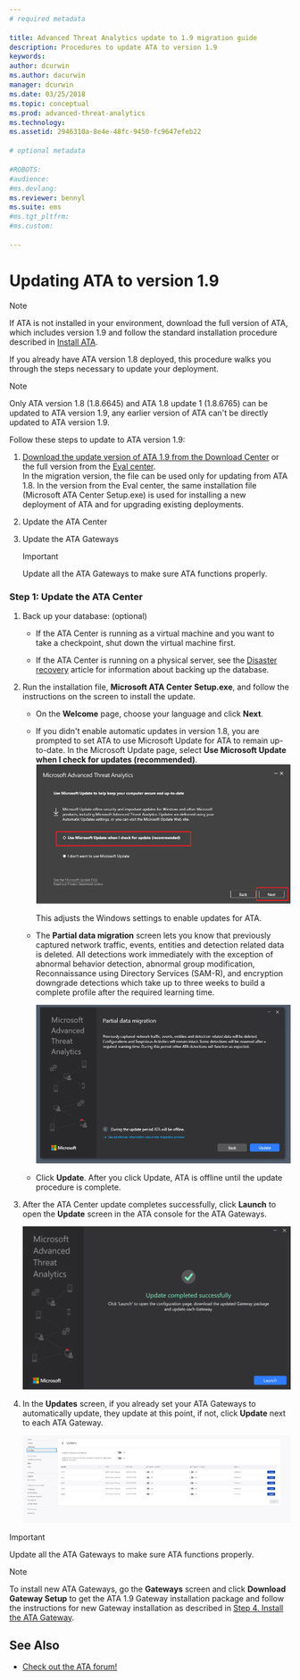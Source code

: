 ```yaml
---
# required metadata

title: Advanced Threat Analytics update to 1.9 migration guide
description: Procedures to update ATA to version 1.9
keywords:
author: dcurwin
ms.author: dacurwin
manager: dcurwin
ms.date: 03/25/2018
ms.topic: conceptual
ms.prod: advanced-threat-analytics
ms.technology:
ms.assetid: 2946310a-8e4e-48fc-9450-fc9647efeb22

# optional metadata

#ROBOTS:
#audience:
#ms.devlang:
ms.reviewer: bennyl
ms.suite: ems
#ms.tgt_pltfrm:
#ms.custom:

---
```


# Updating ATA to version 1.9

> [!NOTE] 
> If ATA is not installed in your environment, download the full version of ATA, which includes version 1.9 and follow the standard installation procedure described in [Install ATA](install-ata-step1.md).

If you already have ATA version 1.8 deployed, this procedure walks you through the steps necessary to update your deployment.

> [!NOTE] 
>  Only ATA version 1.8 (1.8.6645) and ATA 1.8 update 1 (1.8.6765) can be updated to ATA version 1.9, any earlier version of ATA can't be directly updated to ATA version 1.9.

Follow these steps to update to ATA version 1.9:

1.  [Download the update version of ATA 1.9 from the Download Center](https://www.microsoft.com/download/details.aspx?id=56725)  or the full version from the [Eval center](https://www.microsoft.com/evalcenter/evaluate-microsoft-advanced-threat-analytics).<br>
In the migration version, the file can be used only for updating from ATA 1.8. In the version from the Eval center, the same installation file (Microsoft ATA Center Setup.exe) is used for installing a new deployment of ATA and for upgrading existing deployments.

1. Update the ATA Center

1. Update the ATA Gateways

    > [!IMPORTANT]
    > Update all the ATA Gateways to make sure ATA functions properly.

### Step 1: Update the ATA Center

1. Back up your database: (optional)

   - If the ATA Center is running as a virtual machine and you want to take a checkpoint, shut down the virtual machine first.

   - If the ATA Center is running on a physical server, see the [Disaster recovery](disaster-recovery.md) article for information about backing up the database.

1. Run the installation file, **Microsoft ATA Center Setup.exe**, and follow the instructions on the screen to install the update.

   - On the **Welcome** page, choose your language and click **Next**.

   - If you didn't enable automatic updates in version 1.8, you are prompted to set ATA to use Microsoft Update for ATA to remain up-to-date.  In the Microsoft Update page, select **Use Microsoft Update when I check for updates (recommended)**.
     ![Keep ATA up-to-date image.](media/ata_ms_update.png)
     
     This adjusts the Windows settings to enable updates for  ATA. 
    
   - The **Partial data migration** screen lets you know that previously captured network traffic, events, entities and detection related data is deleted. All detections work immediately with the exception of abnormal behavior detection, abnormal group modification, Reconnaissance using Directory Services (SAM-R), and encryption downgrade detections which take up to three weeks to build a complete profile after the required learning time. 
     
     ![ATA partial migration.](media/partial-migration.png)

   - Click **Update**. After you click Update, ATA is offline until the update procedure is complete.

1. After the ATA Center update completes successfully, click **Launch** to open the **Update** screen in the ATA console for the ATA Gateways.

    ![Update success screen.](media/migration-center-success.png)

1. In the **Updates** screen, if you already set your ATA Gateways to automatically update, they update at this point, if not, click **Update** next to each ATA Gateway.
  
    ![Update gateways image.](media/migration-update-gw.png)

  
> [!IMPORTANT] 
> Update all the ATA Gateways to make sure ATA functions properly.
 
> [!NOTE] 
> To install new ATA Gateways, go the **Gateways** screen and click **Download Gateway Setup** to get the ATA 1.9 Gateway installation package and follow the instructions for new Gateway installation as described in [Step 4. Install the ATA Gateway](install-ata-step4.md).


## See Also

- [Check out the ATA forum!](https://social.technet.microsoft.com/Forums/security/home?forum=mata)
